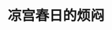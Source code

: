 ---
logo: images/novel/凉宫春日的烦闷.jpg
title: 凉宫春日的烦闷
subTitle: 《凉宫春日系列》轻小说的第三部，单行本于2004年1月01日出版

category: 正传小说

hasResource: true
downloadList:
  - intro: epub中文
    size: 1.2MB
    link: 
  - intro: epub日文
    size: 292KB
    link: 
  - intro: txt中文
    size: 303KB
    link: 
  - intro: txt日文
    size: 1.9MB
    link: 
  - intro: pdf中文
    size: 5.8MB
    link: 
  - intro: pdf英文
    size: 3.9MB
    link: 
  - intro: mobi中文
    size: 1.4MB
    link: 
  - intro: mobi日文
    size: 414KB
    link: 
  - intro: jpg日文
    size: 127.2MB
    link: 
  - intro: 云盘 提取码:v974
    size: 
    link: https://pan.baidu.com/s/1EMjSD9fFrxpd_ZrpT2r8Vg

downloadContent: |
  《凉宫春日的烦闷》是由日本小说家谷川流撰写、插画师伊东杂音负责插画的《凉宫春日系列》轻小说的第三部，于2004年1月1日出版。本作讲述了春日在这半年间为排解烦闷所做的各项活动，由《凉宫春日的烦闷》、《竹叶狂想曲》、《神秘信号》及《孤岛症候群》四则短篇构成。<br><br>
  京都动画在《凉宫春日的忧郁 2009版》中动画化了该卷的全部内容（以09版为准，第7-11集）。<br><br>
  PS：如果你拥有该资源的其他版本，也可向我们提交反馈。
---